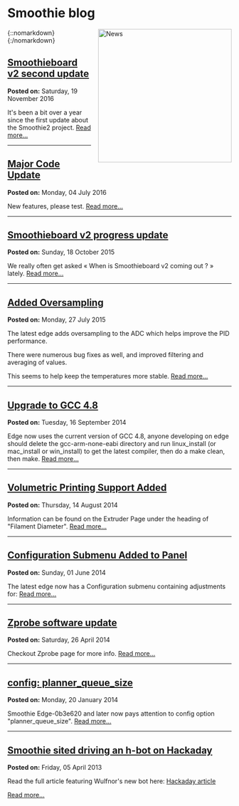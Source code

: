 # Smoothie blog

{::nomarkdown}
<a href="/images/bacteria.png">
  <img src="/images/bacteria.png" alt="News" width="300" height="300" style="float: right; margin-left: 1rem;"/>
</a>
{:/nomarkdown}

## [Smoothieboard v2 second update](blog_15)

**Posted on:** Saturday, 19 November 2016

It's been a bit over a year since the first update about the Smoothie2 project. [Read more…](blog_15)

---

## [Major Code Update](blog_14)

**Posted on:** Monday, 04 July 2016

New features, please test. [Read more…](blog_14)

---

## [Smoothieboard v2 progress update](blog_13)

**Posted on:** Sunday, 18 October 2015

We really often get asked « When is Smoothieboard v2 coming out ? » lately. [Read more…](blog_13)

---

## [Added Oversampling](blog_12)

**Posted on:** Monday, 27 July 2015

The latest edge adds oversampling to the ADC which helps improve the PID performance.

There were numerous bug fixes as well, and improved filtering and averaging of values.

This seems to help keep the temperatures more stable. [Read more…](blog_12)

---

## [Upgrade to GCC 4.8](blog_11)

**Posted on:** Tuesday, 16 September 2014

Edge now uses the current version of GCC 4.8, anyone developing on edge should delete the gcc-arm-none-eabi directory and run linux_install (or mac_install or win_install) to get the latest compiler, then do a make clean, then make. [Read more…](blog_11)

---

## [Volumetric Printing Support Added](blog_10)

**Posted on:** Thursday, 14 August 2014

Information can be found on the Extruder Page under the heading of "Filament Diameter". [Read more…](blog_10)

---

## [Configuration Submenu Added to Panel](blog_9)

**Posted on:** Sunday, 01 June 2014

The latest edge now has a Configuration submenu containing adjustments for: [Read more…](blog_9)

---

## [Zprobe software update](blog_8)

**Posted on:** Saturday, 26 April 2014

Checkout Zprobe page for more info. [Read more…](blog_8)

---

## [config: planner_queue_size](blog_7)

**Posted on:** Monday, 20 January 2014

Smoothie Edge-0b3e620 and later now pays attention to config option "planner_queue_size". [Read more…](blog_7)

---

## [Smoothie sited driving an h-bot on Hackaday](blog_6)

**Posted on:** Friday, 05 April 2013

Read the full article featuring Wulfnor's new bot here: [Hackaday article](http://hackaday.com/2013/04/05/h-bot-style-3d-printer-moves-bed-for-z-axis/)

[Read more…](blog_6)
